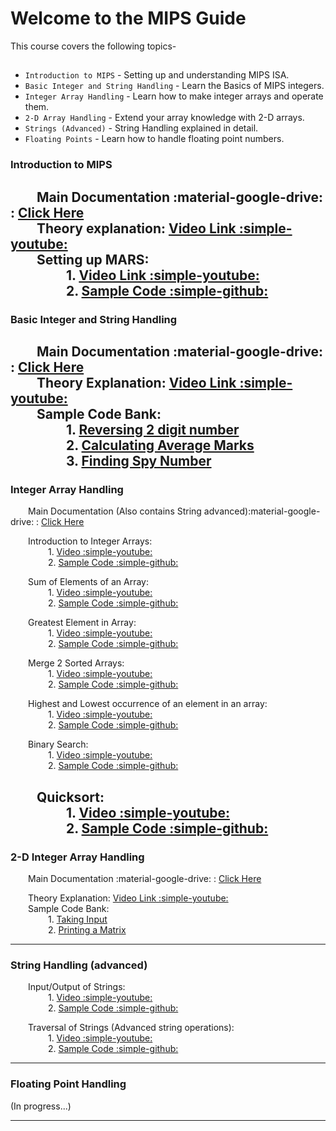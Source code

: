 # Welcome to the MIPS Guide

<!-- For full Main Documentation :material-google-drive:visit [mkdocs.org](https://www.mkdocs.org).     -->
  
This course covers the following topics-

## 

* `Introduction to MIPS` - Setting up and understanding MIPS ISA.
* `Basic Integer and String Handling` - Learn the Basics of MIPS integers.
* `Integer Array Handling` - Learn how to make integer arrays and operate them.
* `2-D Array Handling` - Extend your array knowledge with 2-D arrays.
* `Strings (Advanced)` - String Handling explained in detail.
* `Floating Points` - Learn how to handle floating point numbers.




### **Introduction to MIPS**
&emsp;&emsp;Main Documentation :material-google-drive: : [Click Here](https://drive.google.com/file/d/1ioiGx-AY5g9wbuYAzQ1hQwh_USFIAlrg/view?usp=sharing)  
&emsp;&emsp;Theory explanation: [ Video Link :simple-youtube: ](https://youtu.be/T40qoR7V6oU)  
&emsp;&emsp;Setting up MARS:  
&emsp;&emsp;&emsp;&emsp; 1. [ Video Link :simple-youtube: ]( https://youtu.be/FM-0bSelrjw  )  
&emsp;&emsp;&emsp;&emsp; 2. [ Sample Code :simple-github: ](https://github.com/hwlab-csed/MIPS-Codes/blob/main/Intro%20to%20MIPS/First%20program/Tutorial1.asm )  
---

### **Basic Integer and String Handling**
&emsp;&emsp;Main Documentation :material-google-drive: : [Click Here](https://drive.google.com/file/d/105FBBHBQZX-1MJW7P27LlPcv1Jij5xnz/view?usp=sharing)  
&emsp;&emsp;Theory Explanation: [Video Link :simple-youtube: ](https://youtu.be/R5UB4CnZo7Y)  
&emsp;&emsp;Sample Code Bank:  
&emsp;&emsp;&emsp;&emsp; 1. [ Reversing 2 digit number ]( https://github.com/hwlab-csed/MIPS-Codes/blob/main/Intro%20to%20MIPS/Integers%20and%20Strings_q1.asm)  
&emsp;&emsp;&emsp;&emsp; 2. [ Calculating Average Marks ](https://github.com/hwlab-csed/MIPS-Codes/blob/main/Intro%20to%20MIPS/Integers%20and%20Strings_q2.asm )  
&emsp;&emsp;&emsp;&emsp; 3. [ Finding Spy Number ](https://github.com/hwlab-csed/MIPS-Codes/blob/main/Intro%20to%20MIPS/Integers%20and%20Strings_q3.asm )  
---

### **Integer Array Handling**
&emsp;&emsp;Main Documentation (Also contains String advanced):material-google-drive: : [Click Here](https://drive.google.com/file/d/1zscvtdHjjzVDhKyP9l7cfaFXMhMfeBQj/view?usp=sharing)    

&emsp;&emsp;Introduction to Integer Arrays:  
&emsp;&emsp;&emsp;&emsp; 1. [ Video :simple-youtube: ](https://youtu.be/tvaMA7D_cjo )  
&emsp;&emsp;&emsp;&emsp; 2. [ Sample Code :simple-github: ](https://github.com/hwlab-csed/MIPS-Codes/blob/main/Integer%20arrays/MIPS_Integer%20Arrays_Sample%20Codes_1.asm )  

&emsp;&emsp;Sum of Elements of an Array:  
&emsp;&emsp;&emsp;&emsp; 1. [ Video :simple-youtube: ](https://youtu.be/oYBOHah18Pw )  
&emsp;&emsp;&emsp;&emsp; 2. [ Sample Code :simple-github: ](https://github.com/hwlab-csed/MIPS-Codes/blob/main/Integer%20arrays/MIPS_Integer%20Arrays_Practice%20Codes_1.asm )  

&emsp;&emsp;Greatest Element in Array:  
&emsp;&emsp;&emsp;&emsp; 1. [ Video :simple-youtube: ](https://youtu.be/xc4gQB3S2dg )  
&emsp;&emsp;&emsp;&emsp; 2. [ Sample Code :simple-github: ](https://github.com/hwlab-csed/MIPS-Codes/blob/main/Integer%20arrays/MIPS_Integer%20Arrays_Practice%20Codes_2.asm )  


&emsp;&emsp;Merge 2 Sorted Arrays:  
&emsp;&emsp;&emsp;&emsp; 1. [ Video :simple-youtube: ]( https://youtu.be/IqFx7i-GqPI)  
&emsp;&emsp;&emsp;&emsp; 2. [ Sample Code :simple-github: ]( https://github.com/hwlab-csed/MIPS-Codes/blob/main/Integer%20Arrays%20Advanced/Integer_Array_Advanced_Practice_Q1_Merging_Two_Sorted_Arrays.asm)  

&emsp;&emsp;Highest and Lowest occurrence of an element in an array:  
&emsp;&emsp;&emsp;&emsp; 1. [ Video :simple-youtube: ]( https://youtu.be/1tUfRNTi1t4)  
&emsp;&emsp;&emsp;&emsp; 2. [ Sample Code :simple-github: ](https://github.com/hwlab-csed/MIPS-Codes/blob/main/Integer%20Arrays%20Advanced/Integer_Array_Advanced_Practice_Q2_Highest_Lowest_Frequency.asm )  


&emsp;&emsp;Binary Search:  
&emsp;&emsp;&emsp;&emsp; 1. [ Video :simple-youtube: ](https://youtu.be/lKo10ZWYlDc )  
&emsp;&emsp;&emsp;&emsp; 2. [ Sample Code :simple-github: ](https://github.com/hwlab-csed/MIPS-Codes/blob/main/Integer%20Arrays%20Advanced/Integer_Array_Advanced_Practice_Q3_BinarySearch.asm )  


&emsp;&emsp;Quicksort:  
&emsp;&emsp;&emsp;&emsp; 1. [ Video :simple-youtube: ]( https://youtu.be/ywtvFJw4HQQ)  
&emsp;&emsp;&emsp;&emsp; 2. [ Sample Code :simple-github: ](https://github.com/hwlab-csed/MIPS-Codes/blob/main/Integer%20Arrays%20Advanced/Integer_Array_Advanced_Practice_Q4_QuickSort.asm )  
---

### **2-D Integer Array Handling**

&emsp;&emsp;Main Documentation :material-google-drive: : [Click Here](https://drive.google.com/file/d/1sSR_gQUEQIQaQ1e99JQt8DJgnEFW37kZ/view?usp=sharing)  

&emsp;&emsp;Theory Explanation: [Video Link :simple-youtube:](https://youtu.be/SHl3shv24jc)  
&emsp;&emsp;Sample Code Bank:  
&emsp;&emsp;&emsp;&emsp; 1. [ Taking Input ](https://github.com/hwlab-csed/MIPS-Codes/blob/main/Two%20Dimensional%20Arrays/Two_Dimensional_Arrays_Sample_Q1_Taking_Input_For_Matrix.asm )  
&emsp;&emsp;&emsp;&emsp; 2. [ Printing a Matrix ](https://github.com/hwlab-csed/MIPS-Codes/blob/main/Two%20Dimensional%20Arrays/Two_Dimensional_Arrays_Sample_Q2_Printing_Matrix.asm )  

<!-- &emsp;&emsp;&emsp;&emsp; 3. [ Sum of Two Matrices ](https://github.com/hwlab-csed/MIPS-Codes/blob/main/Two%20Dimensional%20Arrays/Two_Dimensional_Arrays_Assignment_Q1_sum_of_two_matrices.asm )   -->
---  

### **String Handling (advanced)**

&emsp;&emsp;Input/Output of Strings:  
&emsp;&emsp;&emsp;&emsp; 1. [ Video :simple-youtube: ]( https://youtu.be/R5UB4CnZo7Y)  
&emsp;&emsp;&emsp;&emsp; 2. [ Sample Code :simple-github: ]( https://github.com/hwlab-csed/MIPS-Codes/blob/main/Intro%20to%20MIPS/Integers%20and%20Strings_q2.asm)  

&emsp;&emsp;Traversal of Strings (Advanced string operations):  
&emsp;&emsp;&emsp;&emsp; 1. [ Video :simple-youtube: ](https://youtu.be/HiqgMrXHeyQ )  
&emsp;&emsp;&emsp;&emsp; 2. [ Sample Code :simple-github: ](https://github.com/hwlab-csed/MIPS-Codes/blob/main/Strings%20Advanced/MIPS_Strings%20Advanced_Sample%20Codes_1.asm )  

<!-- &emsp;&emsp;Length of String:  
&emsp;&emsp;&emsp;&emsp; 1. [ Video :simple-youtube: ](https://youtu.be/GWlaAK4VdWo )  
&emsp;&emsp;&emsp;&emsp; 2. [ Sample Code :simple-github: ](https://github.com/hwlab-csed/MIPS-Codes/blob/main/Strings%20Advanced/MIPS_Strings%20Advanced_Assignment%20Codes_1.asm )  

&emsp;&emsp;Palindrome Check:  
&emsp;&emsp;&emsp;&emsp; 1. [ Video :simple-youtube: ]( https://youtu.be/7mD-2DHDjEc)  
&emsp;&emsp;&emsp;&emsp; 2. [ Sample Code :simple-github: ](https://github.com/hwlab-csed/MIPS-Codes/blob/main/Strings%20Advanced/MIPS_Strings%20Advanced_Assignment%20Codes_2.asm )  

&emsp;&emsp;Concatenation of strings:  
&emsp;&emsp;&emsp;&emsp; 1. [ Video :simple-youtube: ]( https://youtu.be/SDeHKgsCJE8)  
&emsp;&emsp;&emsp;&emsp; 2. [ Sample Code :simple-github: ](https://github.com/hwlab-csed/MIPS-Codes/blob/main/Strings%20Advanced/MIPS_Strings%20Advanced_Assignment%20Codes_3.asm )   -->
---

### **Floating Point Handling**
<!-- &emsp;&emsp;Main Documentation :material-google-drive: : [Click Here]()    -->
(In progress...)
        

---